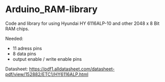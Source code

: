 # Arduino_RAM-library

Code and library for using Hyundai HY 6116ALP-10 and other 2048 x 8 Bit RAM chips.

Needed:
- 11 adress pins
- 8 data pins
- output enable / write enable pins

Datasheet:
https://pdf1.alldatasheet.com/datasheet-pdf/view/152882/ETC1/HY6116ALP.html


